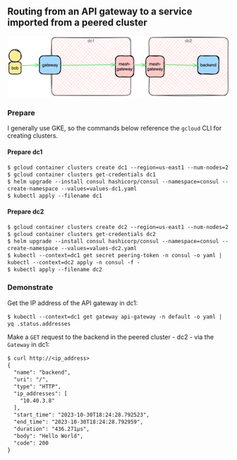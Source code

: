 ## Routing from an API gateway to a service imported from a peered cluster

![](setup.png)

### Prepare

I generally use GKE, so the commands below reference the `gcloud` CLI for creating clusters.

#### Prepare dc1
```shell
$ gcloud container clusters create dc1 --region=us-east1 --num-nodes=2
$ gcloud container clusters get-credentials dc1
$ helm upgrade --install consul hashicorp/consul --namespace=consul --create-namespace --values=values-dc1.yaml
$ kubectl apply --filename dc1
```


#### Prepare dc2
```shell
$ gcloud container clusters create dc2 --region=us-east1 --num-nodes=2
$ gcloud container clusters get-credentials dc2
$ helm upgrade --install consul hashicorp/consul --namespace=consul --create-namespace --values=values-dc2.yaml
$ kubectl --context=dc1 get secret peering-token -n consul -o yaml | kubectl --context=dc2 apply -n consul -f -
$ kubectl apply --filename dc2
```

### Demonstrate

Get the IP address of the API gateway in dc1:
```shell
$ kubectl --context=dc1 get gateway api-gateway -n default -o yaml | yq .status.addresses
```

Make a `GET` request to the backend in the peered cluster - dc2 - via the `Gateway` in dc1:
```shell
$ curl http://<ip_address>
{
  "name": "backend",
  "uri": "/",
  "type": "HTTP",
  "ip_addresses": [
    "10.40.3.8"
  ],
  "start_time": "2023-10-30T18:24:28.792523",
  "end_time": "2023-10-30T18:24:28.792959",
  "duration": "436.271µs",
  "body": "Hello World",
  "code": 200
}
```
